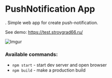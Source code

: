 # PushNotification App
.
Simple web app for create push-notification.

See demo: https://test.stroygrad66.ru/

![Imgur](https://test.stroygrad66.ru/main_page.jpg)



### Available commands:

- `npm start` - start dev server and open browser
- `npm build` - make a production build